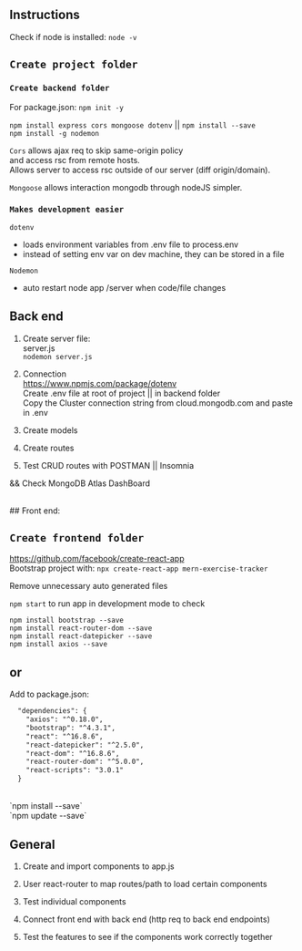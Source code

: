 
## Instructions

Check if node is installed:  `node -v`

## `Create project folder`

### `Create backend folder`
For package.json:  `npm init -y`

`npm install express cors mongoose dotenv`  ||  `npm install --save`<br />
`npm install -g nodemon`


`Cors` allows ajax req to skip same-origin policy<br />
and access rsc from remote hosts.<br />
Allows server to access rsc outside of our server (diff origin/domain).

`Mongoose` allows interaction mongodb through nodeJS simpler.

### `Makes development easier` <br />
`dotenv`
- loads environment variables from .env file to process.env
- instead of setting env var on dev machine, they can be stored in a file

`Nodemon`
- auto restart node app /server when code/file changes


## Back end

1. Create server file: <br />
server.js <br />
`nodemon server.js`

2. Connection <br />
https://www.npmjs.com/package/dotenv<br />
Create .env file at root of project  ||  in backend folder<br />
Copy the Cluster connection string from cloud.mongodb.com and paste in .env

3. Create models

4. Create routes

5. Test CRUD routes with POSTMAN  ||  Insomnia <br />

&& Check MongoDB Atlas DashBoard

<br />
## Front end:

## `Create frontend folder`

https://github.com/facebook/create-react-app <br />
Bootstrap project with: 
`npx create-react-app mern-exercise-tracker`

Remove unnecessary auto generated files

`npm start` to run app in development mode to check

`npm install bootstrap --save` <br />
`npm install react-router-dom --save`<br />
`npm install react-datepicker --save`<br />
`npm install axios --save`

or
--------------------------------------------
Add to package.json:

```html
  "dependencies": {
    "axios": "^0.18.0",
    "bootstrap": "^4.3.1",
    "react": "^16.8.6",
    "react-datepicker": "^2.5.0",
    "react-dom": "^16.8.6",
    "react-router-dom": "^5.0.0",
    "react-scripts": "3.0.1"
  }
```
  <br />
  `npm install --save`<br />
  `npm update --save`


## General
1. Create and import components to app.js

2. User react-router to map routes/path to load certain components

3. Test individual components

4. Connect front end with back end (http req to back end endpoints)

5. Test the features to see if the components work correctly together

